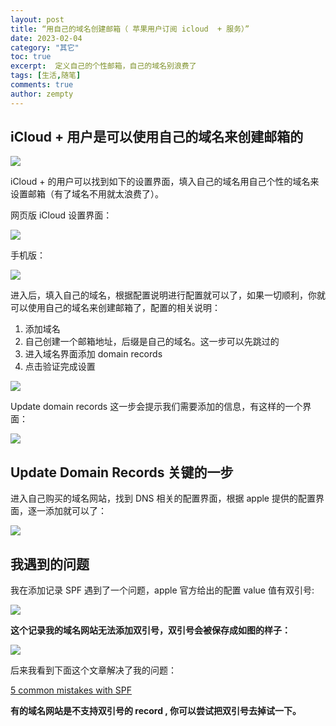 ```yaml
---
layout: post
title: “用自己的域名创建邮箱（ 苹果用户订阅 icloud  + 服务）”
date: 2023-02-04
category: "其它"
toc: true
excerpt:  定义自己的个性邮箱，自己的域名别浪费了
tags: [生活,随笔]
comments: true
author: zempty
---
```


## iCloud \+ 用户是可以使用自己的域名来创建邮箱的

![][image-1]

iCloud  + 的用户可以找到如下的设置界面，填入自己的域名用自己个性的域名来设置邮箱（有了域名不用就太浪费了）。

网页版 iCloud 设置界面：

![][image-2]

手机版：

![][image-3]

进入后，填入自己的域名，根据配置说明进行配置就可以了，如果一切顺利，你就可以使用自己的域名来创建邮箱了，配置的相关说明：
1. 添加域名
2. 自己创建一个邮箱地址，后缀是自己的域名。这一步可以先跳过的
3. 进入域名界面添加 domain records
4. 点击验证完成设置

![][image-4]

Update domain records 这一步会提示我们需要添加的信息，有这样的一个界面：

![][image-5]


## Update Domain Records 关键的一步

进入自己购买的域名网站，找到 DNS 相关的配置界面，根据 apple 提供的配置界面，逐一添加就可以了：

![][image-6]

## 我遇到的问题

我在添加记录 SPF 遇到了一个问题，apple 官方给出的配置 value 值有双引号:

![][image-7]


**这个记录我的域名网站无法添加双引号，双引号会被保存成如图的样子：**

![][image-8]

后来我看到下面这个文章解决了我的问题：

[5 common mistakes with SPF][1]

**有的域名网站是不支持双引号的 record , 你可以尝试把双引号去掉试一下。**

[1]:	https://www.mailhardener.com/blog/5-common-mistakes-with-spf

[image-1]:	https://raw.githubusercontent.com/zempty-zhaoxuan/pics/master/202302041220421.png
[image-2]:	https://raw.githubusercontent.com/zempty-zhaoxuan/pics/master/202302041214493.png
[image-3]:	https://raw.githubusercontent.com/zempty-zhaoxuan/pics/master/IMG_6120.PNG
[image-4]:	https://raw.githubusercontent.com/zempty-zhaoxuan/pics/master/202302041224464.PNG
[image-5]:	file:///Users/zempty/Desktop/Screenshot%202023-02-04%20at%2011.13.13%20AM.png
[image-6]:	https://raw.githubusercontent.com/zempty-zhaoxuan/pics/master/202302041227778.png
[image-7]:	https://raw.githubusercontent.com/zempty-zhaoxuan/pics/master/Screenshot%202023-02-04%20at%2011.55.51%20AM.png
[image-8]:	https://raw.githubusercontent.com/zempty-zhaoxuan/pics/master/202302041244940.png